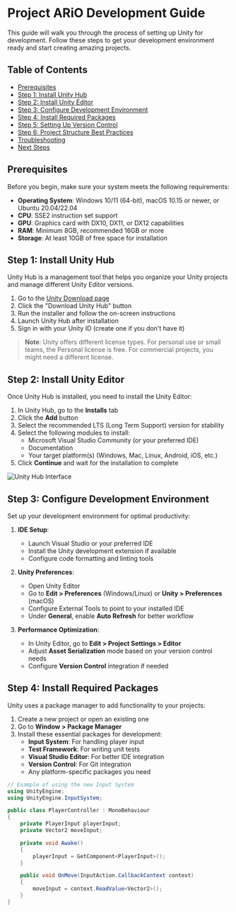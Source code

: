 
# Project ARiO Development Guide

This guide will walk you through the process of setting up Unity for development. Follow these steps to get your development environment ready and start creating amazing projects.

## Table of Contents

- [Prerequisites](#prerequisites)
- [Step 1: Install Unity Hub](#step-1-install-unity-hub)
- [Step 2: Install Unity Editor](#step-2-install-unity-editor)
- [Step 3: Configure Development Environment](#step-3-configure-development-environment)
- [Step 4: Install Required Packages](#step-4-install-required-packages)
- [Step 5: Setting Up Version Control](#step-5-setting-up-version-control)
- [Step 6: Project Structure Best Practices](#step-6-project-structure-best-practices)
- [Troubleshooting](#troubleshooting)
- [Next Steps](#next-steps)

## Prerequisites

Before you begin, make sure your system meets the following requirements:

- **Operating System**: Windows 10/11 (64-bit), macOS 10.15 or newer, or Ubuntu 20.04/22.04
- **CPU**: SSE2 instruction set support
- **GPU**: Graphics card with DX10, DX11, or DX12 capabilities
- **RAM**: Minimum 8GB, recommended 16GB or more
- **Storage**: At least 10GB of free space for installation

## Step 1: Install Unity Hub

Unity Hub is a management tool that helps you organize your Unity projects and manage different Unity Editor versions.

1. Go to the [Unity Download page](https://unity.com/download)
2. Click the "Download Unity Hub" button
3. Run the installer and follow the on-screen instructions
4. Launch Unity Hub after installation
5. Sign in with your Unity ID (create one if you don't have it)

> **Note**: Unity offers different license types. For personal use or small teams, the Personal license is free. For commercial projects, you might need a different license.

## Step 2: Install Unity Editor

Once Unity Hub is installed, you need to install the Unity Editor:

1. In Unity Hub, go to the **Installs** tab
2. Click the **Add** button
3. Select the recommended LTS (Long Term Support) version for stability
4. Select the following modules to install:
   - Microsoft Visual Studio Community (or your preferred IDE)
   - Documentation
   - Your target platform(s) (Windows, Mac, Linux, Android, iOS, etc.)
5. Click **Continue** and wait for the installation to complete

![Unity Hub Interface](/assets/images/unity-hub-installs.png)

## Step 3: Configure Development Environment

Set up your development environment for optimal productivity:

1. **IDE Setup**:
   - Launch Visual Studio or your preferred IDE
   - Install the Unity development extension if available
   - Configure code formatting and linting tools

2. **Unity Preferences**:
   - Open Unity Editor
   - Go to **Edit > Preferences** (Windows/Linux) or **Unity > Preferences** (macOS)
   - Configure External Tools to point to your installed IDE
   - Under **General**, enable **Auto Refresh** for better workflow

3. **Performance Optimization**:
   - In Unity Editor, go to **Edit > Project Settings > Editor**
   - Adjust **Asset Serialization** mode based on your version control needs
   - Configure **Version Control** integration if needed

## Step 4: Install Required Packages

Unity uses a package manager to add functionality to your projects:

1. Create a new project or open an existing one
2. Go to **Window > Package Manager**
3. Install these essential packages for development:
   - **Input System**: For handling player input
   - **Test Framework**: For writing unit tests
   - **Visual Studio Editor**: For better IDE integration
   - **Version Control**: For Git integration
   - Any platform-specific packages you need

```csharp
// Example of using the new Input System
using UnityEngine;
using UnityEngine.InputSystem;

public class PlayerController : MonoBehaviour
{
    private PlayerInput playerInput;
    private Vector2 moveInput;

    private void Awake()
    {
        playerInput = GetComponent<PlayerInput>();
    }

    public void OnMove(InputAction.CallbackContext context)
    {
        moveInput = context.ReadValue<Vector2>();
    }
}
